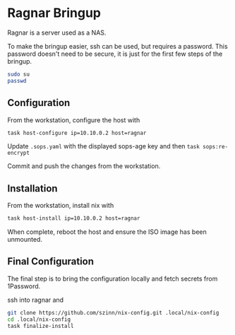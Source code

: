 # Ragnar Bringup

Ragnar is a server used as a NAS.

To make the bringup easier, ssh can be used, but requires a password.
This password doesn't need to be secure, it is just for the first few steps of the bringup.

```sh
sudo su
passwd
```

## Configuration

From the workstation, configure the host with

```sh
task host-configure ip=10.10.0.2 host=ragnar
```

Update `.sops.yaml` with the displayed sops-age key and then `task sops:re-encrypt`

Commit and push the changes from the workstation.

## Installation

From the workstation, install nix with

```sh
task host-install ip=10.10.0.2 host=ragnar
```

When complete, reboot the host and ensure the ISO image has been unmounted.

## Final Configuration

The final step is to bring the configuration locally and fetch secrets from 1Password.

ssh into ragnar and

```sh
git clone https://github.com/szinn/nix-config.git .local/nix-config
cd .local/nix-config
task finalize-install
```
